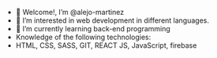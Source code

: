- 👋 Welcome!, I’m @alejo-martinez
- 👀 I’m interested in web development in different languages.
- 🌱 I’m currently learning back-end programming
-  Knowledge of the following technologies:
-  HTML, CSS, SASS, GIT, REACT JS, JavaScript, firebase

<!---
alejo-martinez/alejo-martinez is a ✨ special ✨ repository because its `README.md` (this file) appears on your GitHub profile.
You can click the Preview link to take a look at your changes.
--->
